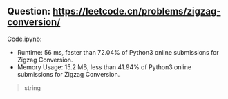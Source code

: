 ## Question: https://leetcode.cn/problems/zigzag-conversion/

Code.ipynb:
* Runtime: 56 ms, faster than 72.04% of Python3 online submissions for Zigzag Conversion.
* Memory Usage: 15.2 MB, less than 41.94% of Python3 online submissions for Zigzag Conversion.
> string